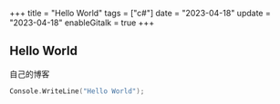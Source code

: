 +++
title = "Hello World"
tags = ["c#"]
date = "2023-04-18"
update = "2023-04-18"
enableGitalk = true
+++

## Hello World

自己的博客


```c sharp
Console.WriteLine("Hello World");
```